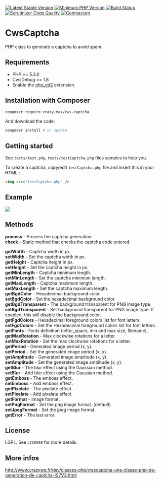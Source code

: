 [![Latest Stable Version](https://img.shields.io/packagist/v/crazy-max/cws-captcha.svg?style=flat-square)](https://packagist.org/packages/crazy-max/cws-captcha)
[![Minimum PHP Version](https://img.shields.io/badge/php-%3E%3D%205.3.0-8892BF.svg?style=flat-square)](https://php.net/)
[![Build Status](https://img.shields.io/travis/crazy-max/CwsCaptcha/master.svg?style=flat-square)](https://travis-ci.org/crazy-max/CwsCaptcha)
[![Scrutinizer Code Quality](https://img.shields.io/scrutinizer/g/crazy-max/CwsCaptcha.svg?style=flat-square)](https://scrutinizer-ci.com/g/crazy-max/CwsCaptcha)
[![Gemnasium](https://img.shields.io/gemnasium/crazy-max/CwsCaptcha.svg?style=flat-square)](https://gemnasium.com/github.com/crazy-max/CwsCaptcha)

# CwsCaptcha

PHP class to generate a captcha to avoid spam.

## Requirements

* PHP >= 5.3.0
* CwsDebug >= 1.8
* Enable the [php_gd2](http://www.php.net/manual/en/book.image.php) extension.

## Installation with Composer

```bash
composer require crazy-max/cws-captcha
```

And download the code:

```bash
composer install # or update
```

## Getting started

See `tests/test.php`, `tests/testCaptcha.php` files samples to help you.

To create a captcha, copy/edit `testCaptcha.php` file and insert this in your HTML :

```html
<img src="testCaptcha.php" />
```

## Example

![](https://raw.github.com/crazy-max/CwsCaptcha/master/example.png)

## Methods

**process** - Process the captcha generation.<br />
**check** - Static method that checks the captcha code entered.<br />

**getWidth** - Captcha width in px.<br />
**setWidth** - Set the captcha width in px.<br />
**getHeight** - Captcha height in px.<br />
**setHeight** - Set the captcha height in px.<br />
**getMinLength** - Captcha minimum length.<br />
**setMinLength** - Set the captcha minimum length.<br />
**getMaxLength** - Captcha maximum length.<br />
**setMaxLength** - Set the captcha maximum length.<br />
**getBgdColor** - Hexadecimal background color.<br />
**setBgdColor** - Set the hexadecimal background color.<br />
**getBgdTransparent** - The background transparent for PNG image type.<br />
**setBgdTransparent** - Set background transparent for PNG image type. If enabled, this will disable the background color.<br />
**getFgdColors** - Hexadecimal foreground colors list for font letters.<br />
**setFgdColors** - Set the Hexadecimal foreground colors list for font letters.<br />
**getFonts** - Fonts definition (letter_space, min and max size, filename).<br />
**getMaxRotation** - Max clockwise rotations for a letter.<br />
**setMaxRotation** - Set the max clockwise rotations for a letter.<br />
**getPeriod** - Generated image period (x, y).<br />
**setPeriod** - Set the generated image period (x, y).<br />
**getAmplitude** - Generated image amplitude (x, y).<br />
**setAmplitude** - Set the generated image amplitude (x, y).<br />
**getBlur** - The blur effect using the Gaussian method.<br />
**setBlur** - Add blur effect using the Gaussian method.<br />
**getEmboss** - The emboss effect.<br />
**setEmboss** - Add emboss effect.<br />
**getPixelate** - The pixelate effect.<br />
**setPixelate** - Add pixelate effect.<br />
**getFormat** - Image format.<br />
**setPngFormat** - Set the png image format. (default)<br />
**setJpegFormat** - Set the jpeg image format.<br />
**getError** - The last error.<br />

## License

LGPL. See `LICENSE` for more details.

## More infos

http://www.crazyws.fr/dev/classes-php/cwscaptcha-une-classe-php-de-generation-de-captcha-IS7V3.html
